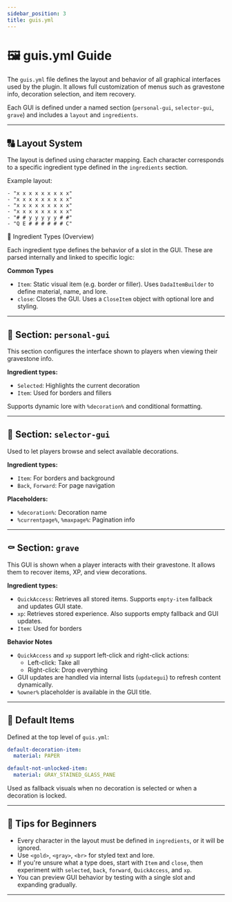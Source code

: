 ```yaml
---
sidebar_position: 3
title: guis.yml
---
```


# 🖼️ guis.yml Guide

The `guis.yml` file defines the layout and behavior of all graphical interfaces used by the plugin. It allows full customization of menus such as gravestone info, decoration selection, and item recovery.

Each GUI is defined under a named section (`personal-gui`, `selector-gui`, `grave`) and includes a `layout` and `ingredients`.

---

## 🔠 Layout System

The layout is defined using character mapping. Each character corresponds to a specific ingredient type defined in the `ingredients` section.

Example layout:
```
- "x x x x x x x x x"
- "x x x x x x x x x"
- "x x x x x x x x x"
- "x x x x x x x x x"
- "# # y y y y y # #"
- "Q E # # # # # # C"
```

🧩 Ingredient Types (Overview)

Each ingredient type defines the behavior of a slot in the GUI. These are parsed internally and linked to specific logic:

**Common Types**

- `Item`: Static visual item (e.g. border or filler). Uses `DadaItemBuilder` to define material, name, and lore.
- `close`: Closes the GUI. Uses a `CloseItem` object with optional lore and styling.

---

## 🧍 Section: `personal-gui`

This section configures the interface shown to players when viewing their gravestone info.

**Ingredient types:**
- `Selected`: Highlights the current decoration
- `Item`: Used for borders and fillers

Supports dynamic lore with `%decoration%` and conditional formatting.

---

## 🧩 Section: `selector-gui`

Used to let players browse and select available decorations.


**Ingredient types:**
- `Item`: For borders and background
- `Back`, `Forward`: For page navigation

**Placeholders:**
- `%decoration%`: Decoration name
- `%currentpage%`, `%maxpage%`: Pagination info

---

## ⚰️ Section: `grave`

This GUI is shown when a player interacts with their gravestone. It allows them to recover items, XP, and view decorations.

**Ingredient types:**
- `QuickAccess`: Retrieves all stored items. Supports `empty-item` fallback and updates GUI state.
- `xp`: Retrieves stored experience. Also supports empty fallback and GUI updates.
- `Item`: Used for borders

**Behavior Notes**

- `QuickAccess` and `xp` support left-click and right-click actions:
  - Left-click: Take all
  - Right-click: Drop everything
- GUI updates are handled via internal lists (`updategui`) to refresh content dynamically.
- `%owner%` placeholder is available in the GUI title.

---

## 🧱 Default Items

Defined at the top level of `guis.yml`:

```yaml
default-decoration-item:
  material: PAPER

default-not-unlocked-item:
  material: GRAY_STAINED_GLASS_PANE
```

Used as fallback visuals when no decoration is selected or when a decoration is locked.

---

## 📝 Tips for Beginners

- Every character in the layout must be defined in `ingredients`, or it will be ignored.
- Use `<gold>`, `<gray>`, `<br>` for styled text and lore.
- If you're unsure what a type does, start with `Item` and `close`, then experiment with `selected`, `back`, `forward`, `QuickAccess`, and `xp`.
- You can preview GUI behavior by testing with a single slot and expanding gradually.

---
